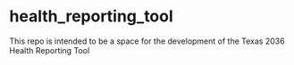 # health_reporting_tool
This repo is intended to be a space for the development of the Texas 2036 Health Reporting Tool
